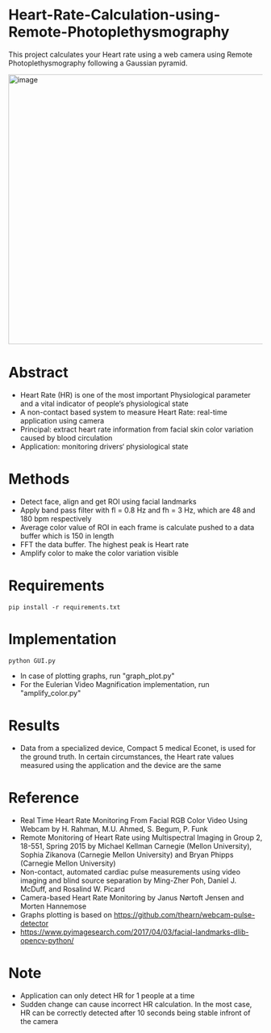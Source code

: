 # Heart-Rate-Calculation-using-Remote-Photoplethysmography
This project calculates your Heart rate using a web camera using Remote Photoplethysmography following a Gaussian pyramid.

<img width="592" height="534" alt="image" src="https://github.com/user-attachments/assets/e640d2d1-4c2d-4684-80d7-73b984a74440" />

# Abstract
- Heart Rate (HR) is one of the most important Physiological parameter and a vital indicator of people‘s physiological state
- A non-contact based system to measure Heart Rate: real-time application using camera
- Principal: extract heart rate information from facial skin color variation caused by blood circulation 
- Application: monitoring drivers‘ physiological state

# Methods 
- Detect face, align and get ROI using facial landmarks
- Apply band pass filter with fl = 0.8 Hz and fh = 3 Hz, which are 48 and 180 bpm respectively
- Average color value of ROI in each frame is calculate pushed to a data buffer which is 150 in length
- FFT the data buffer. The highest peak is Heart rate
- Amplify color to make the color variation visible 

# Requirements
```
pip install -r requirements.txt
```


# Implementation
```
python GUI.py
```
- In case of plotting graphs, run "graph_plot.py" 
- For the Eulerian Video Magnification implementation, run "amplify_color.py"

# Results
- Data from a specialized device, Compact 5 medical Econet, is used for the ground truth. In certain circumstances, the Heart rate values measured using the application and the device are the same

# Reference
- Real Time Heart Rate Monitoring From Facial RGB Color Video Using Webcam by H. Rahman, M.U. Ahmed, S. Begum, P. Funk
- Remote Monitoring of Heart Rate using Multispectral Imaging in Group 2, 18-551, Spring 2015 by Michael Kellman Carnegie (Mellon University), Sophia Zikanova (Carnegie Mellon University) and Bryan Phipps (Carnegie Mellon University)
- Non-contact, automated cardiac pulse measurements using video imaging and blind source separation by Ming-Zher Poh, Daniel J. McDuff, and Rosalind W. Picard
- Camera-based Heart Rate Monitoring by Janus Nørtoft Jensen and Morten Hannemose
- Graphs plotting is based on https://github.com/thearn/webcam-pulse-detector
- https://www.pyimagesearch.com/2017/04/03/facial-landmarks-dlib-opencv-python/

# Note
- Application can only detect HR for 1 people at a time
- Sudden change can cause incorrect HR calculation. In the most case, HR can be correctly detected after 10 seconds being stable infront of the camera

